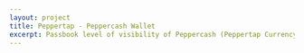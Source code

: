 ```yaml
---
layout: project
title: Peppertap - Peppercash Wallet
excerpt: Passbook level of visibility of Peppercash (Peppertap Currency) transactions to users
---
```

